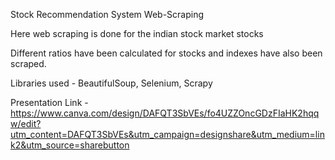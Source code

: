 Stock Recommendation System
Web-Scraping

Here web scraping is done for the indian stock market stocks


Different ratios have been calculated for stocks and indexes have also been scraped.

Libraries used - BeautifulSoup, Selenium, Scrapy

Presentation Link - https://www.canva.com/design/DAFQT3SbVEs/fo4UZZOncGDzFIaHK2hqqw/edit?utm_content=DAFQT3SbVEs&utm_campaign=designshare&utm_medium=link2&utm_source=sharebutton
